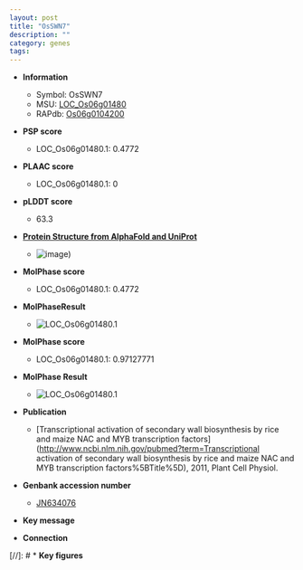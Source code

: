 ```yaml
---
layout: post
title: "OsSWN7"
description: ""
category: genes
tags: 
---
```


* **Information**  
    + Symbol: OsSWN7  
    + MSU: [LOC_Os06g01480](http://rice.plantbiology.msu.edu/cgi-bin/ORF_infopage.cgi?orf=LOC_Os06g01480)  
    + RAPdb: [Os06g0104200](http://rapdb.dna.affrc.go.jp/viewer/gbrowse_details/irgsp1?name=Os06g0104200)  

* **PSP score**  
    + LOC_Os06g01480.1: 0.4772 

* **PLAAC score**  
    + LOC_Os06g01480.1: 0 

* **pLDDT score**
    + 63.3

* **[Protein Structure from AlphaFold and UniProt](https://www.uniprot.org/uniprotkb/Q8H624/entry#structure)**
    + ![image](https://ricepsp.github.io/images/Q8/AF-Q8H624-F1.png))

* **MolPhase score**
    + LOC_Os06g01480.1: 0.4772

* **MolPhaseResult**
    + ![LOC_Os06g01480.1](https://ricepsp.github.io/pictures/LOC_Os06g/LOC_Os06g01480.1.png)

* **MolPhase score**
    + LOC_Os06g01480.1: 0.97127771

* **MolPhase Result**
    + ![LOC_Os06g01480.1](https://304243504.github.io/Pictures/LOC_Os06g/LOC_Os06g01480.1.png)

* **Publication**  
    + [Transcriptional activation of secondary wall biosynthesis by rice and maize NAC and MYB transcription factors](http://www.ncbi.nlm.nih.gov/pubmed?term=Transcriptional activation of secondary wall biosynthesis by rice and maize NAC and MYB transcription factors%5BTitle%5D), 2011, Plant Cell Physiol.

* **Genbank accession number**  
    + [JN634076](http://www.ncbi.nlm.nih.gov/nuccore/JN634076)

* **Key message**  

* **Connection**  

[//]: # * **Key figures**  


